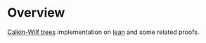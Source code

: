 # Overview

[Calkin-Wilf trees](https://en.wikipedia.org/wiki/Calkin%E2%80%93Wilf_tree) implementation on [lean](https://leanprover.github.io) and some related proofs.